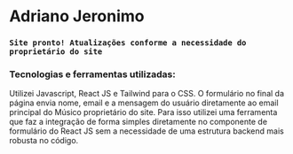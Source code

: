 # Adriano Jeronimo

### `Site pronto! Atualizações conforme a necessidade do proprietário do site`

### Tecnologias e ferramentas utilizadas:
Utilizei Javascript, React JS e Tailwind para o CSS.
O formulário no final da página envia nome, email e a mensagem do usuário diretamente ao email principal do Músico proprietário do site. Para isso utilizei uma ferramenta que faz a integração de forma simples diretamente no componente de formulário do React JS sem a necessidade de uma estrutura backend mais robusta no código.
